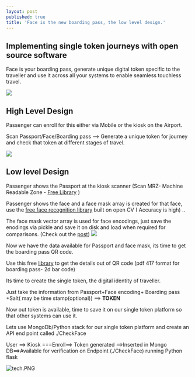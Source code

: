 ```yaml
---
layout: post
published: true
title: 'Face is the new boarding pass, the low level design.'
---
```

## Implementing single token journeys with open source software


Face is your boarding pass, generate unique digital token specific to the traveller and use it across all your systems to enable seamless touchless travel.


![]({{site.baseurl}}/img/WeChat-Face-Recognition-1.gif)



## High Level Design

Passenger can enroll for this either via Mobile or the kiosk on the Airport.

Scan Passport/Face/Boarding pass --> Generate a unique token for journey and check that token at different stages of travel.


![]({{site.baseurl}}/img/high.png)


## Low level Design

Passenger shows the Passport at the kiosk scanner (Scan MRZ- Machine Readable Zone - [Free Library](https://github.com/patrick-randria/passport-reader) ) 

Passenger shows the face and a face mask array is created for that face, use the [free face recognition library](https://github.com/ageitgey/face_recognition) built on open CV ( Accuracy is high) ..

The face mask vector array is used for face encodings, just save the enodings via pickle and save it on disk and load when required for comparisons. (Check out the [post](https://stackoverflow.com/questions/59004129/storing-a-list-of-face-encodings-in-python-for-face-identification))
![]({{site.baseurl}}/img/12.gif)

Now we have the data available for Passport and face mask, its time to get the boarding pass QR code.

Use this free [library](https://github.com/zxing/zxing) to get the details out of QR code (pdf 417 format for boarding pass- 2d bar code)

Its time to create the single token, the digital identity of traveller.

Just take the information from Passport+Face encoding+ Boarding pass +Salt( may be time stamp(optional)) ==> ****TOKEN****



Now out token is available, time to save it on our single token platform so that other systems can use it. 

Lets use MongoDb/Python stack for our single token platform and create an API end point called ./CheckFace


User ==> Kiosk ===Enroll==> Token generated ==>Inserted in Mongo DB==>Available for verification on Endpoint (./CheckFace) running Python flask 


![tech.PNG]({{site.baseurl}}/img/tech.PNG)
















